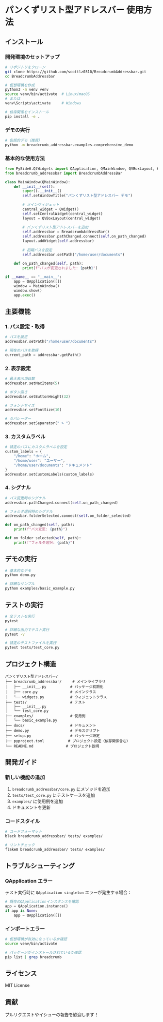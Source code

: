 # パンくずリスト型アドレスバー 使用方法

## インストール

### 開発環境のセットアップ

```bash
# リポジトリをクローン
git clone https://github.com/scottlz0310/BreadcrumbAddressbar.git
cd BreadcrumbAddressbar

# 仮想環境を作成
python3 -m venv venv
source venv/bin/activate  # Linux/macOS
# または
venv\Scripts\activate     # Windows

# 依存関係をインストール
pip install -e .
```

### デモの実行

```bash
# 包括的デモ（推奨）
python -m breadcrumb_addressbar.examples.comprehensive_demo
```

### 基本的な使用方法

```python
from PySide6.QtWidgets import QApplication, QMainWindow, QVBoxLayout, QWidget
from breadcrumb_addressbar import BreadcrumbAddressBar

class MainWindow(QMainWindow):
    def __init__(self):
        super().__init__()
        self.setWindowTitle("パンくずリスト型アドレスバー デモ")
        
        # メインウィジェット
        central_widget = QWidget()
        self.setCentralWidget(central_widget)
        layout = QVBoxLayout(central_widget)
        
        # パンくずリスト型アドレスバーを追加
        self.addressbar = BreadcrumbAddressBar()
        self.addressbar.pathChanged.connect(self.on_path_changed)
        layout.addWidget(self.addressbar)
        
        # 初期パスを設定
        self.addressbar.setPath("/home/user/documents")
    
    def on_path_changed(self, path):
        print(f"パスが変更されました: {path}")

if __name__ == "__main__":
    app = QApplication([])
    window = MainWindow()
    window.show()
    app.exec()
```

## 主要機能

### 1. パス設定・取得

```python
# パスを設定
addressbar.setPath("/home/user/documents")

# 現在のパスを取得
current_path = addressbar.getPath()
```

### 2. 表示設定

```python
# 最大表示項目数
addressbar.setMaxItems(5)

# ボタン高さ
addressbar.setButtonHeight(32)

# フォントサイズ
addressbar.setFontSize(10)

# セパレーター
addressbar.setSeparator(" > ")
```

### 3. カスタムラベル

```python
# 特定のパスにカスタムラベルを設定
custom_labels = {
    "/home": "ホーム",
    "/home/user": "ユーザー",
    "/home/user/documents": "ドキュメント"
}
addressbar.setCustomLabels(custom_labels)
```

### 4. シグナル

```python
# パス変更時のシグナル
addressbar.pathChanged.connect(self.on_path_changed)

# フォルダ選択時のシグナル
addressbar.folderSelected.connect(self.on_folder_selected)

def on_path_changed(self, path):
    print(f"パス変更: {path}")

def on_folder_selected(self, path):
    print(f"フォルダ選択: {path}")
```

## デモの実行

```bash
# 基本的なデモ
python demo.py

# 詳細なサンプル
python examples/basic_example.py
```

## テストの実行

```bash
# 全テストを実行
pytest

# 詳細な出力でテスト実行
pytest -v

# 特定のテストファイルを実行
pytest tests/test_core.py
```

## プロジェクト構造

```
パンくずリスト型アドレスバー/
├── breadcrumb_addressbar/     # メインライブラリ
│   ├── __init__.py           # パッケージ初期化
│   ├── core.py               # メインクラス
│   └── widgets.py            # ウィジェットクラス
├── tests/                    # テスト
│   ├── __init__.py
│   └── test_core.py
├── examples/                 # 使用例
│   └── basic_example.py
├── docs/                     # ドキュメント
├── demo.py                   # デモスクリプト
├── setup.py                  # パッケージ設定
├── pyproject.toml           # プロジェクト設定（依存関係含む）
└── README.md               # プロジェクト説明
```

## 開発ガイド

### 新しい機能の追加

1. `breadcrumb_addressbar/core.py` にメソッドを追加
2. `tests/test_core.py` にテストケースを追加
3. `examples/` に使用例を追加
4. ドキュメントを更新

### コードスタイル

```bash
# コードフォーマット
black breadcrumb_addressbar/ tests/ examples/

# リントチェック
flake8 breadcrumb_addressbar/ tests/ examples/
```

## トラブルシューティング

### QApplication エラー

テスト実行時に `QApplication singleton` エラーが発生する場合：

```python
# 既存のQApplicationインスタンスを確認
app = QApplication.instance()
if app is None:
    app = QApplication([])
```

### インポートエラー

```bash
# 仮想環境が有効になっているか確認
source venv/bin/activate

# パッケージがインストールされているか確認
pip list | grep breadcrumb
```

## ライセンス

MIT License

## 貢献

プルリクエストやイシューの報告を歓迎します！ 